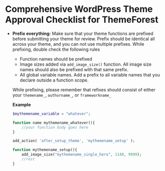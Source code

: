 # Comprehensive WordPress Theme Approval Checklist for ThemeForest


* **Prefix everything:** Make sure that your theme functions are prefixed before submitting your theme for review. Prefix should be identical all across your theme, and you can not use multiple prefixes. While prefixing, double check the following rules 
	* Function names should be prefixed
	* Image sizes added via `add_image_size()` function. All image size names should also be prefixed with that same prefix. 
	* All global variable names. Add a prefix to all variable names that you declare outside a function scope. 

	While prefixing, please remember that refixes should consist of either your `themename_`, `authorname_`, or `frameworkname_`

	**Example**
	
	```php
	$mythemename_variable = "whatever";
	
	function name mythemename_whatever(){
		//your function body goes here
	}
	
	add_action( 'after_setup_theme', 'mythemename_setup' );
	
	function mythemename_setup(){
		add_image_size("mythemename_single_hero", 1140, 9999);
		//rest
	}
	```
	